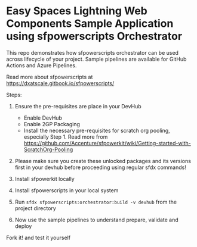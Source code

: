 # Easy Spaces Lightning Web Components Sample Application using sfpowerscripts Orchestrator

This repo demonstrates how sfpowerscripts orchestrator can be used across lifecycle of your project.
Sample pipelines are available for GitHub Actions and Azure Pipelines.

Read more about sfpowerscripts at https://dxatscale.gitbook.io/sfpowerscripts/

Steps:

1. Ensure the pre-requisites are place in your DevHub
   - Enable DevHub
   - Enable 2GP Packaging
   - Install the necessary pre-requisites for scratch org pooling, especially Step 1. Read more from https://github.com/Accenture/sfpowerkit/wiki/Getting-started-with-ScratchOrg-Pooling
   
2. Please make sure you create these unlocked packages and its versions first in your devhub before proceeding using regular sfdx commands!
3. Install sfpowerkit locally
4. Install sfpowerscripts in your local system
5. Run `sfdx sfpowerscripts:orchestrator:build -v devhub` from the project directory
6. Now use the sample pipelines to understand prepare, validate and deploy

Fork it! and test it yourself
